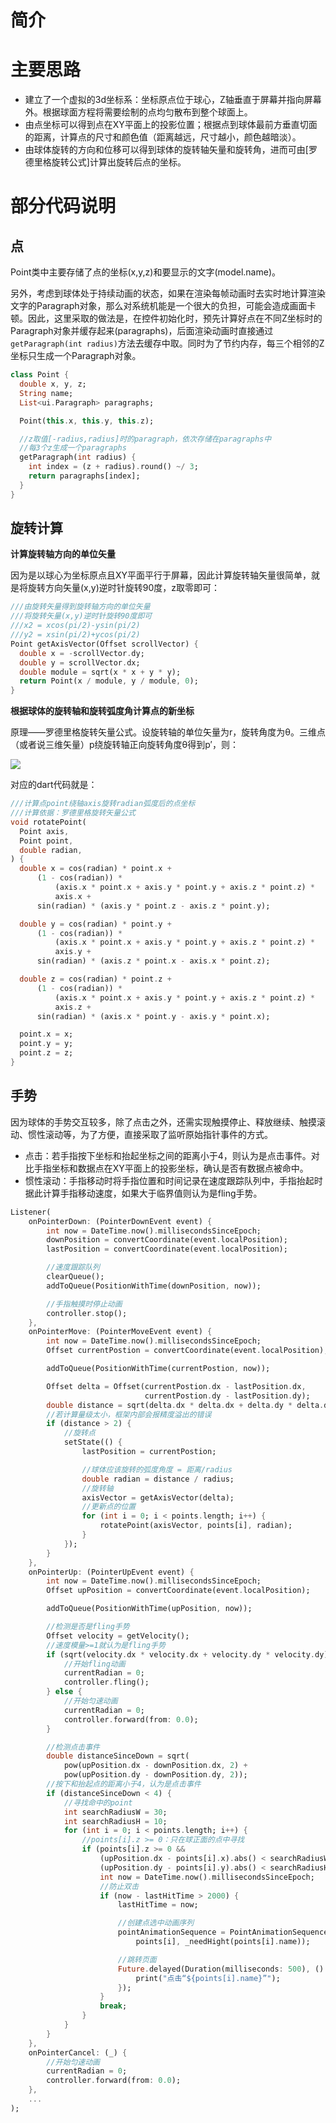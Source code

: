 # 简介



# 主要思路

- 建立了一个虚拟的3d坐标系：坐标原点位于球心，Z轴垂直于屏幕并指向屏幕外。根据球面方程将需要绘制的点均匀散布到整个球面上。
- 由点坐标可以得到点在XY平面上的投影位置；根据点到球体最前方垂直切面的距离，计算点的尺寸和颜色值（距离越远，尺寸越小，颜色越暗淡）。
- 由球体旋转的方向和位移可以得到球体的旋转轴矢量和旋转角，进而可由[罗德里格旋转公式]计算出旋转后点的坐标。

# 部分代码说明

## 点

Point类中主要存储了点的坐标(x,y,z)和要显示的文字(model.name)。

另外，考虑到球体处于持续动画的状态，如果在渲染每帧动画时去实时地计算渲染文字的Paragraph对象，那么对系统机能是一个很大的负担，可能会造成画面卡顿。因此，这里采取的做法是，在控件初始化时，预先计算好点在不同Z坐标时的Paragraph对象并缓存起来(paragraphs)，后面渲染动画时直接通过`getParagraph(int radius)`方法去缓存中取。同时为了节约内存，每三个相邻的Z坐标只生成一个Paragraph对象。

```dart
class Point {
  double x, y, z;
  String name;
  List<ui.Paragraph> paragraphs;

  Point(this.x, this.y, this.z);

  //z取值[-radius,radius]时的paragraph，依次存储在paragraphs中
  //每3个z生成一个paragraphs
  getParagraph(int radius) {
    int index = (z + radius).round() ~/ 3;
    return paragraphs[index];
  }
}
```

## 旋转计算

**计算旋转轴方向的单位矢量**

因为是以球心为坐标原点且XY平面平行于屏幕，因此计算旋转轴矢量很简单，就是将旋转方向矢量(x,y)逆时针旋转90度，z取零即可：

```dart
///由旋转矢量得到旋转轴方向的单位矢量
///将旋转矢量(x,y)逆时针旋转90度即可
///x2 = xcos(pi/2)-ysin(pi/2)
///y2 = xsin(pi/2)+ycos(pi/2)
Point getAxisVector(Offset scrollVector) {
  double x = -scrollVector.dy;
  double y = scrollVector.dx;
  double module = sqrt(x * x + y * y);
  return Point(x / module, y / module, 0);
}
```

**根据球体的旋转轴和旋转弧度角计算点的新坐标**

原理——罗德里格旋转矢量公式。设旋转轴的单位矢量为r，旋转角度为θ。三维点（或者说三维矢量）p绕旋转轴正向旋转角度θ得到p′，则：

![](3.png)

对应的dart代码就是：

```dart
///计算点point绕轴axis旋转radian弧度后的点坐标
///计算依据：罗德里格旋转矢量公式
void rotatePoint(
  Point axis,
  Point point,
  double radian,
) {
  double x = cos(radian) * point.x +
      (1 - cos(radian)) *
          (axis.x * point.x + axis.y * point.y + axis.z * point.z) *
          axis.x +
      sin(radian) * (axis.y * point.z - axis.z * point.y);

  double y = cos(radian) * point.y +
      (1 - cos(radian)) *
          (axis.x * point.x + axis.y * point.y + axis.z * point.z) *
          axis.y +
      sin(radian) * (axis.z * point.x - axis.x * point.z);

  double z = cos(radian) * point.z +
      (1 - cos(radian)) *
          (axis.x * point.x + axis.y * point.y + axis.z * point.z) *
          axis.z +
      sin(radian) * (axis.x * point.y - axis.y * point.x);

  point.x = x;
  point.y = y;
  point.z = z;
}
```

## 手势

因为球体的手势交互较多，除了点击之外，还需实现触摸停止、释放继续、触摸滚动、惯性滚动等，为了方便，直接采取了监听原始指针事件的方式。

- 点击：若手指按下坐标和抬起坐标之间的距离小于4，则认为是点击事件。对比手指坐标和数据点在XY平面上的投影坐标，确认是否有数据点被命中。
- 惯性滚动：手指移动时将手指位置和时间记录在速度跟踪队列中，手指抬起时据此计算手指移动速度，如果大于临界值则认为是fling手势。

```dart
Listener(
    onPointerDown: (PointerDownEvent event) {
        int now = DateTime.now().millisecondsSinceEpoch;
        downPosition = convertCoordinate(event.localPosition);
        lastPosition = convertCoordinate(event.localPosition);

        //速度跟踪队列
        clearQueue();
        addToQueue(PositionWithTime(downPosition, now));

        //手指触摸时停止动画
        controller.stop();
    },
    onPointerMove: (PointerMoveEvent event) {
        int now = DateTime.now().millisecondsSinceEpoch;
        Offset currentPostion = convertCoordinate(event.localPosition);

        addToQueue(PositionWithTime(currentPostion, now));

        Offset delta = Offset(currentPostion.dx - lastPosition.dx,
                              currentPostion.dy - lastPosition.dy);
        double distance = sqrt(delta.dx * delta.dx + delta.dy * delta.dy);
        //若计算量级太小，框架内部会报精度溢出的错误
        if (distance > 2) {
            //旋转点
            setState(() {
                lastPosition = currentPostion;

                //球体应该旋转的弧度角度 = 距离/radius
                double radian = distance / radius;
                //旋转轴
                axisVector = getAxisVector(delta);
                //更新点的位置
                for (int i = 0; i < points.length; i++) {
                    rotatePoint(axisVector, points[i], radian);
                }
            });
        }
    },
    onPointerUp: (PointerUpEvent event) {
        int now = DateTime.now().millisecondsSinceEpoch;
        Offset upPosition = convertCoordinate(event.localPosition);

        addToQueue(PositionWithTime(upPosition, now));

        //检测是否是fling手势
        Offset velocity = getVelocity();
        //速度模量>=1就认为是fling手势
        if (sqrt(velocity.dx * velocity.dx + velocity.dy * velocity.dy) >= 1) {
            //开始fling动画
            currentRadian = 0;
            controller.fling();
        } else {
            //开始匀速动画
            currentRadian = 0;
            controller.forward(from: 0.0);
        }

        //检测点击事件
        double distanceSinceDown = sqrt(
            pow(upPosition.dx - downPosition.dx, 2) +
            pow(upPosition.dy - downPosition.dy, 2));
        //按下和抬起点的距离小于4，认为是点击事件
        if (distanceSinceDown < 4) {
            //寻找命中的point
            int searchRadiusW = 30;
            int searchRadiusH = 10;
            for (int i = 0; i < points.length; i++) {
                //points[i].z >= 0：只在球正面的点中寻找
                if (points[i].z >= 0 &&
                    (upPosition.dx - points[i].x).abs() < searchRadiusW &&
                    (upPosition.dy - points[i].y).abs() < searchRadiusH) {
                    int now = DateTime.now().millisecondsSinceEpoch;
                    //防止双击
                    if (now - lastHitTime > 2000) {
                        lastHitTime = now;

                        //创建点选中动画序列
                        pointAnimationSequence = PointAnimationSequence(
                            points[i], _needHight(points[i].name));

                        //跳转页面
                        Future.delayed(Duration(milliseconds: 500), () {
                            print("点击“${points[i].name}”");
                        });
                    }
                    break;
                }
            }
        }
    },
    onPointerCancel: (_) {
        //开始匀速动画
        currentRadian = 0;
        controller.forward(from: 0.0);
    },
    ...
);
